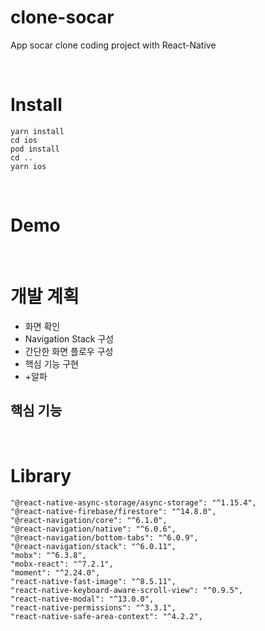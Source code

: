 # clone-socar

App socar clone coding project with React-Native

<br/>

# Install

```
yarn install
cd ios
pod install
cd ..
yarn ios
```

<br/>

# Demo

<br/>

# 개발 계획

- 화면 확인
- Navigation Stack 구성
- 간단한 화면 플로우 구성
- 핵심 기능 구현
- +알파

## 핵심 기능

<br/>

# Library

    "@react-native-async-storage/async-storage": "^1.15.4",
    "@react-native-firebase/firestore": "^14.8.0",
    "@react-navigation/core": "^6.1.0",
    "@react-navigation/native": "^6.0.6",
    "@react-navigation/bottom-tabs": "^6.0.9",
    "@react-navigation/stack": "^6.0.11",
    "mobx": "^6.3.8",
    "mobx-react": "^7.2.1",
    "moment": "^2.24.0",
    "react-native-fast-image": "^8.5.11",
    "react-native-keyboard-aware-scroll-view": "^0.9.5",
    "react-native-modal": "^13.0.0",
    "react-native-permissions": "^3.3.1",
    "react-native-safe-area-context": "^4.2.2",

<br/>
